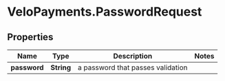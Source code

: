 # VeloPayments.PasswordRequest

## Properties

Name | Type | Description | Notes
------------ | ------------- | ------------- | -------------
**password** | **String** | a password that passes validation | 


